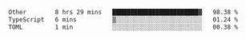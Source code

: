 <!--START_SECTION:waka-->

```txt
Other        8 hrs 29 mins   ████████████████████████▓   98.38 %
TypeScript   6 mins          ▒░░░░░░░░░░░░░░░░░░░░░░░░   01.24 %
TOML         1 min           ░░░░░░░░░░░░░░░░░░░░░░░░░   00.38 %
```

<!--END_SECTION:waka-->